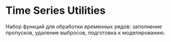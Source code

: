 # Time Series Utilities

Набор функций для обработки временных рядов: заполнение пропусков, удаление выбросов, подготовка к моделированию.

